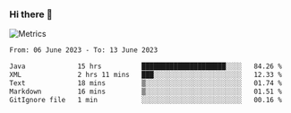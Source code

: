### Hi there 👋

![Metrics](https://github.com/radoapx/radoapx/blob/main/github-metrics.svg)

<!--START_SECTION:waka-->

```txt
From: 06 June 2023 - To: 13 June 2023

Java             15 hrs          █████████████████████░░░░   84.26 %
XML              2 hrs 11 mins   ███░░░░░░░░░░░░░░░░░░░░░░   12.33 %
Text             18 mins         ▒░░░░░░░░░░░░░░░░░░░░░░░░   01.74 %
Markdown         16 mins         ▒░░░░░░░░░░░░░░░░░░░░░░░░   01.51 %
GitIgnore file   1 min           ░░░░░░░░░░░░░░░░░░░░░░░░░   00.16 %
```

<!--END_SECTION:waka-->

<!--
**radoapx/radoapx** is a ✨ _special_ ✨ repository because its `README.md` (this file) appears on your GitHub profile.

Here are some ideas to get you started:

- 🔭 I’m currently working on ...
- 🌱 I’m currently learning ...
- 👯 I’m looking to collaborate on ...
- 🤔 I’m looking for help with ...
- 💬 Ask me about ...
- 📫 How to reach me: ...
- 😄 Pronouns: ...
- ⚡ Fun fact: ...
-->
